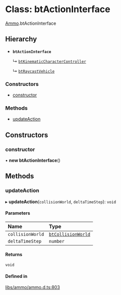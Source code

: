 # Class: btActionInterface

[Ammo](../modules/Ammo.md).btActionInterface

## Hierarchy

- **`btActionInterface`**

  ↳ [`btKinematicCharacterController`](Ammo.btKinematicCharacterController.md)

  ↳ [`btRaycastVehicle`](Ammo.btRaycastVehicle.md)


### Constructors

- [constructor](Ammo.btActionInterface.md#constructor)

### Methods

- [updateAction](Ammo.btActionInterface.md#updateaction)

## Constructors

### constructor

• **new btActionInterface**()

## Methods

### updateAction

▸ **updateAction**(`collisionWorld`, `deltaTimeStep`): `void`

#### Parameters

| Name | Type |
| :------ | :------ |
| `collisionWorld` | [`btCollisionWorld`](Ammo.btCollisionWorld.md) |
| `deltaTimeStep` | `number` |

#### Returns

`void`

#### Defined in

[libs/ammo/ammo.d.ts:803](https://github.com/Orillusion/orillusion/blob/main/src/libs/ammo/ammo.d.ts#L803)
